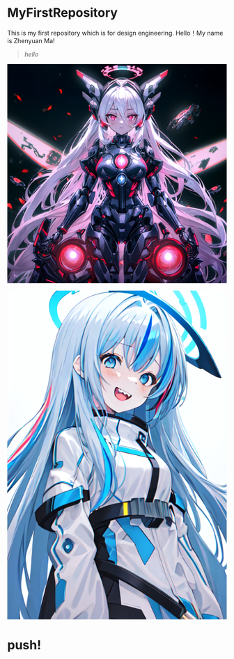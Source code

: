 # MyFirstRepository
This is my first repository which is for design engineering.
Hello！My name is Zhenyuan Ma!

> *hello*

![img](img/ComfyUI_temp_tvyqe_00005_.png)

![img2](img/ComfyUI_temp_vqhep_00026_.png)

# push!
